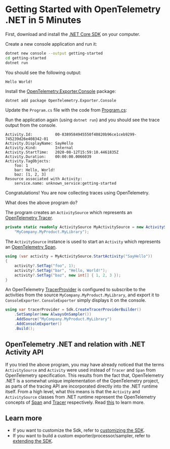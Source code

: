 # Getting Started with OpenTelemetry .NET in 5 Minutes

First, download and install the [.NET Core
SDK](https://dotnet.microsoft.com/download) on your computer.

Create a new console application and run it:

```sh
dotnet new console --output getting-started
cd getting-started
dotnet run
```

You should see the following output:

```text
Hello World!
```

Install the
[OpenTelemetry.Exporter.Console](../../../src/OpenTelemetry.Exporter.Console/README.md)
package:

```sh
dotnet add package OpenTelemetry.Exporter.Console
```

Update the `Program.cs` file with the code from [Program.cs](./Program.cs):

Run the application again (using `dotnet run`) and you should see the trace
output from the console.

```text
Activity.Id:          00-8389584945550f40820b96ce1ceb9299-745239d26e408342-01
Activity.DisplayName: SayHello
Activity.Kind:        Internal
Activity.StartTime:   2020-08-12T15:59:10.4461835Z
Activity.Duration:    00:00:00.0066039
Activity.TagObjects:
    foo: 1
    bar: Hello, World!
    baz: [1, 2, 3]
Resource associated with Activity:
    service.name: unknown_service:getting-started
```

Congratulations! You are now collecting traces using OpenTelemetry.

What does the above program do?

The program creates an `ActivitySource` which represents an [OpenTelemetry
Tracer](https://github.com/open-telemetry/opentelemetry-specification/blob/main/specification/trace/api.md#tracer).

```csharp
private static readonly ActivitySource MyActivitySource = new ActivitySource(
    "MyCompany.MyProduct.MyLibrary");
```

The `ActivitySource` instance is used to start an `Activity` which represents an
[OpenTelemetry
Span](https://github.com/open-telemetry/opentelemetry-specification/blob/main/specification/trace/api.md#span).

```csharp
using (var activity = MyActivitySource.StartActivity("SayHello"))
{
    activity?.SetTag("foo", 1);
    activity?.SetTag("bar", "Hello, World!");
    activity?.SetTag("baz", new int[] { 1, 2, 3 });
}
```

An OpenTelemetry
[TracerProvider](https://github.com/open-telemetry/opentelemetry-specification/blob/main/specification/trace/api.md#tracerprovider)
is configured to subscribe to the activities from the source
`MyCompany.MyProduct.MyLibrary`, and export it to `ConsoleExporter`.
`ConsoleExporter` simply displays it on the console.

```csharp
using var tracerProvider = Sdk.CreateTracerProviderBuilder()
    .SetSampler(new AlwaysOnSampler())
    .AddSource("MyCompany.MyProduct.MyLibrary")
    .AddConsoleExporter()
    .Build();
```

## OpenTelemetry .NET and relation with .NET Activity API

If you tried the above program, you may have already noticed that the terms
`ActivitySource` and `Activity` were used instead of `Tracer` and `Span` from
OpenTelemetry specification. This results from the fact that, OpenTelemetry .NET
is a somewhat unique implementation of the OpenTelemetry project, as parts of
the tracing API are incorporated directly into the .NET runtime itself. From a
high level, what this means is that the `Activity` and `ActivitySource` classes
from .NET runtime represent the OpenTelemetry concepts of
[Span](https://github.com/open-telemetry/opentelemetry-specification/blob/main/specification/trace/api.md#span)
and
[Tracer](https://github.com/open-telemetry/opentelemetry-specification/blob/main/specification/trace/api.md#tracer)
respectively. Read
[this](../../../src/OpenTelemetry.Api/README.md#introduction-to-opentelemetry-net-tracing-api)
to learn more.

## Learn more

* If you want to customize the Sdk, refer to [customizing
  the SDK](../customizing-the-sdk/README.md).
* If you want to build a custom exporter/processor/sampler, refer to [extending
  the SDK](../extending-the-sdk/README.md).
